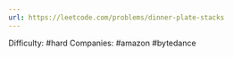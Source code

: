 ```yaml
---
url: https://leetcode.com/problems/dinner-plate-stacks
---
```


Difficulty: #hard
Companies: #amazon #bytedance